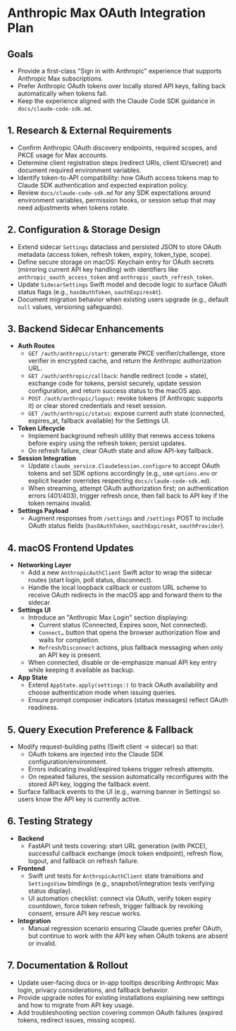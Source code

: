# Anthropic Max OAuth Integration Plan

## Goals

- Provide a first-class "Sign in with Anthropic" experience that supports Anthropic Max subscriptions.
- Prefer Anthropic OAuth tokens over locally stored API keys, falling back automatically when tokens fail.
- Keep the experience aligned with the Claude Code SDK guidance in `docs/claude-code-sdk.md`.

## 1. Research & External Requirements

- Confirm Anthropic OAuth discovery endpoints, required scopes, and PKCE usage for Max accounts.
- Determine client registration steps (redirect URIs, client ID/secret) and document required environment variables.
- Identify token-to-API compatibility: how OAuth access tokens map to Claude SDK authentication and expected expiration policy.
- Review `docs/claude-code-sdk.md` for any SDK expectations around environment variables, permission hooks, or session setup that may need adjustments when tokens rotate.

## 2. Configuration & Storage Design

- Extend sidecar `Settings` dataclass and persisted JSON to store OAuth metadata (access token, refresh token, expiry, token_type, scope).
- Define secure storage on macOS: Keychain entry for OAuth secrets (mirroring current API key handling) with identifiers like `anthropic_oauth_access_token` and `anthropic_oauth_refresh_token`.
- Update `SidecarSettings` Swift model and decode logic to surface OAuth status flags (e.g., `hasOAuthToken`, `oauthExpiresAt`).
- Document migration behavior when existing users upgrade (e.g., default `null` values, versioning safeguards).

## 3. Backend Sidecar Enhancements

- **Auth Routes**
  - `GET /auth/anthropic/start`: generate PKCE verifier/challenge, store verifier in encrypted cache, and return the Anthropic authorization URL.
  - `GET /auth/anthropic/callback`: handle redirect (code + state), exchange code for tokens, persist securely, update session configuration, and return success status to the macOS app.
  - `POST /auth/anthropic/logout`: revoke tokens (if Anthropic supports it) or clear stored credentials and reset session.
  - `GET /auth/anthropic/status`: expose current auth state (connected, expires_at, fallback available) for the Settings UI.
- **Token Lifecycle**
  - Implement background refresh utility that renews access tokens before expiry using the refresh token; persist updates.
  - On refresh failure, clear OAuth state and allow API-key fallback.
- **Session Integration**
  - Update `claude_service.ClaudeSession.configure` to accept OAuth tokens and set SDK options accordingly (e.g., use `options.env` or explicit header overrides respecting `docs/claude-code-sdk.md`).
  - When streaming, attempt OAuth authorization first; on authentication errors (401/403), trigger refresh once, then fall back to API key if the token remains invalid.
- **Settings Payload**
  - Augment responses from `/settings` and `/settings` POST to include OAuth status fields (`hasOAuthToken`, `oauthExpiresAt`, `oauthProvider`).

## 4. macOS Frontend Updates

- **Networking Layer**
  - Add a new `AnthropicAuthClient` Swift actor to wrap the sidecar routes (start login, poll status, disconnect).
  - Handle the local loopback callback or custom URL scheme to receive OAuth redirects in the macOS app and forward them to the sidecar.
- **Settings UI**
  - Introduce an "Anthropic Max Login" section displaying:
    - Current status (Connected, Expires soon, Not connected).
    - `Connect…` button that opens the browser authorization flow and waits for completion.
    - `Refresh`/`Disconnect` actions, plus fallback messaging when only an API key is present.
  - When connected, disable or de-emphasize manual API key entry while keeping it available as backup.
- **App State**
  - Extend `AppState.apply(settings:)` to track OAuth availability and choose authentication mode when issuing queries.
  - Ensure prompt composer indicators (status messages) reflect OAuth readiness.

## 5. Query Execution Preference & Fallback

- Modify request-building paths (Swift client → sidecar) so that:
  - OAuth tokens are injected into the Claude SDK configuration/environment.
  - Errors indicating invalid/expired tokens trigger refresh attempts.
  - On repeated failures, the session automatically reconfigures with the stored API key, logging the fallback event.
- Surface fallback events to the UI (e.g., warning banner in Settings) so users know the API key is currently active.

## 6. Testing Strategy

- **Backend**
  - FastAPI unit tests covering: start URL generation (with PKCE), successful callback exchange (mock token endpoint), refresh flow, logout, and fallback on refresh failure.
- **Frontend**
  - Swift unit tests for `AnthropicAuthClient` state transitions and `SettingsView` bindings (e.g., snapshot/integration tests verifying status display).
  - UI automation checklist: connect via OAuth, verify token expiry countdown, force token refresh, trigger fallback by revoking consent, ensure API key rescue works.
- **Integration**
  - Manual regression scenario ensuring Claude queries prefer OAuth, but continue to work with the API key when OAuth tokens are absent or invalid.

## 7. Documentation & Rollout

- Update user-facing docs or in-app tooltips describing Anthropic Max login, privacy considerations, and fallback behavior.
- Provide upgrade notes for existing installations explaining new settings and how to migrate from API key usage.
- Add troubleshooting section covering common OAuth failures (expired tokens, redirect issues, missing scopes).
